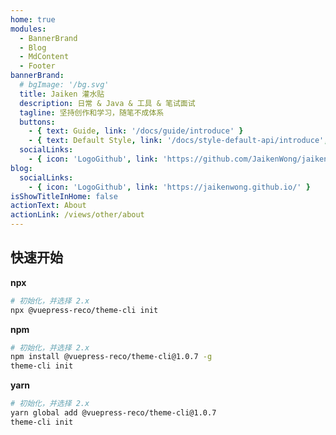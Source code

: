 ```yaml
---
home: true
modules:
  - BannerBrand
  - Blog
  - MdContent
  - Footer
bannerBrand:
  # bgImage: '/bg.svg'
  title: Jaiken 灌水贴
  description: 日常 & Java & 工具 & 笔试面试
  tagline: 坚持创作和学习，随笔不成体系
  buttons:
    - { text: Guide, link: '/docs/guide/introduce' }
    - { text: Default Style, link: '/docs/style-default-api/introduce', type: 'plain' }
  socialLinks:
    - { icon: 'LogoGithub', link: 'https://github.com/JaikenWong/jaikenwong.github.io' }
blog:
  socialLinks:
    - { icon: 'LogoGithub', link: 'https://jaikenwong.github.io/' }
isShowTitleInHome: false
actionText: About
actionLink: /views/other/about
---
```


## 快速开始

**npx**

```bash
# 初始化，并选择 2.x
npx @vuepress-reco/theme-cli init
```

**npm**

```bash
# 初始化，并选择 2.x
npm install @vuepress-reco/theme-cli@1.0.7 -g
theme-cli init
```

**yarn**

```bash
# 初始化，并选择 2.x
yarn global add @vuepress-reco/theme-cli@1.0.7
theme-cli init
```

